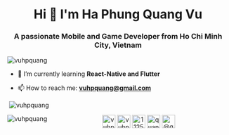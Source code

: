 <h1 align="center">Hi 👋 I'm Ha Phung Quang Vu</h1>
<h3 align="center">A passionate Mobile and Game Developer from Ho Chi Minh City, Vietnam</h3>

<p align="left"> <img src="https://komarev.com/ghpvc/?username=vuhpquang" alt="vuhpquang" /> </p>

- 🌱 I’m currently learning **React-Native and Flutter**

- 📫 How to reach me: **vuhpquang@gmail.com**

<p>&nbsp;<img align="center" src="https://github-readme-stats.vercel.app/api?username=vuhpquang&show_icons=true" alt="vuhpquang" /></p>


<p><img align="left" src="https://github-readme-stats.vercel.app/api/top-langs/?username=vuhpquang&layout=compact&hide=html" alt="vuhpquang" /></p>

<p align="center">
<a href="https://twitter.com/vuhpquang" target="blank"><img align="center" src="https://cdn.jsdelivr.net/npm/simple-icons@3.0.1/icons/twitter.svg" alt="vuhpquang" height="30" width="30" /></a>
<a href="https://linkedin.com/in/vuhpquang" target="blank"><img align="center" src="https://cdn.jsdelivr.net/npm/simple-icons@3.0.1/icons/linkedin.svg" alt="vuhpquang" height="30" width="30" /></a>
<a href="https://stackoverflow.com/users/11258780" target="blank"><img align="center" src="https://cdn.jsdelivr.net/npm/simple-icons@3.0.1/icons/stackoverflow.svg" alt="11258780" height="30" width="30" /></a>
<a href="https://fb.com/quangvupp321" target="blank"><img align="center" src="https://cdn.jsdelivr.net/npm/simple-icons@3.0.1/icons/facebook.svg" alt="quangvupp321" height="30" width="30" /></a>
<a href="https://medium.com/@quangvupp321" target="blank"><img align="center" src="https://cdn.jsdelivr.net/npm/simple-icons@3.0.1/icons/medium.svg" alt="@quangvupp321" height="30" width="30" /></a>
</p>
